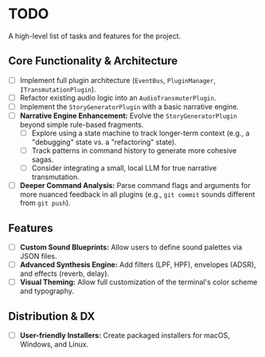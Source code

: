 # TODO

A high-level list of tasks and features for the project.

## Core Functionality & Architecture

- [ ] Implement full plugin architecture (`EventBus`, `PluginManager`, `ITransmutationPlugin`).
- [ ] Refactor existing audio logic into an `AudioTransmuterPlugin`.
- [ ] Implement the `StoryGeneratorPlugin` with a basic narrative engine.
- [ ] **Narrative Engine Enhancement:** Evolve the `StoryGeneratorPlugin` beyond simple rule-based fragments.
    - [ ] Explore using a state machine to track longer-term context (e.g., a "debugging" state vs. a "refactoring" state).
    - [ ] Track patterns in command history to generate more cohesive sagas.
    - [ ] Consider integrating a small, local LLM for true narrative transmutation.
- [ ] **Deeper Command Analysis:** Parse command flags and arguments for more nuanced feedback in all plugins (e.g., `git commit` sounds different from `git push`).

## Features
- [ ] **Custom Sound Blueprints:** Allow users to define sound palettes via JSON files.
- [ ] **Advanced Synthesis Engine:** Add filters (LPF, HPF), envelopes (ADSR), and effects (reverb, delay).
- [ ] **Visual Theming:** Allow full customization of the terminal's color scheme and typography.

## Distribution & DX
- [ ] **User-friendly Installers:** Create packaged installers for macOS, Windows, and Linux.